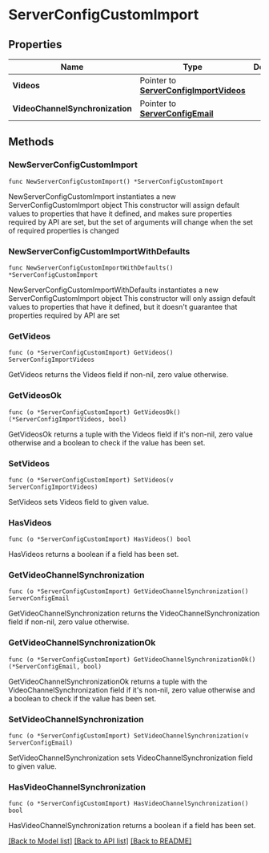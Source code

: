 # ServerConfigCustomImport

## Properties

Name | Type | Description | Notes
------------ | ------------- | ------------- | -------------
**Videos** | Pointer to [**ServerConfigImportVideos**](ServerConfigImportVideos.md) |  | [optional] 
**VideoChannelSynchronization** | Pointer to [**ServerConfigEmail**](ServerConfigEmail.md) |  | [optional] 

## Methods

### NewServerConfigCustomImport

`func NewServerConfigCustomImport() *ServerConfigCustomImport`

NewServerConfigCustomImport instantiates a new ServerConfigCustomImport object
This constructor will assign default values to properties that have it defined,
and makes sure properties required by API are set, but the set of arguments
will change when the set of required properties is changed

### NewServerConfigCustomImportWithDefaults

`func NewServerConfigCustomImportWithDefaults() *ServerConfigCustomImport`

NewServerConfigCustomImportWithDefaults instantiates a new ServerConfigCustomImport object
This constructor will only assign default values to properties that have it defined,
but it doesn't guarantee that properties required by API are set

### GetVideos

`func (o *ServerConfigCustomImport) GetVideos() ServerConfigImportVideos`

GetVideos returns the Videos field if non-nil, zero value otherwise.

### GetVideosOk

`func (o *ServerConfigCustomImport) GetVideosOk() (*ServerConfigImportVideos, bool)`

GetVideosOk returns a tuple with the Videos field if it's non-nil, zero value otherwise
and a boolean to check if the value has been set.

### SetVideos

`func (o *ServerConfigCustomImport) SetVideos(v ServerConfigImportVideos)`

SetVideos sets Videos field to given value.

### HasVideos

`func (o *ServerConfigCustomImport) HasVideos() bool`

HasVideos returns a boolean if a field has been set.

### GetVideoChannelSynchronization

`func (o *ServerConfigCustomImport) GetVideoChannelSynchronization() ServerConfigEmail`

GetVideoChannelSynchronization returns the VideoChannelSynchronization field if non-nil, zero value otherwise.

### GetVideoChannelSynchronizationOk

`func (o *ServerConfigCustomImport) GetVideoChannelSynchronizationOk() (*ServerConfigEmail, bool)`

GetVideoChannelSynchronizationOk returns a tuple with the VideoChannelSynchronization field if it's non-nil, zero value otherwise
and a boolean to check if the value has been set.

### SetVideoChannelSynchronization

`func (o *ServerConfigCustomImport) SetVideoChannelSynchronization(v ServerConfigEmail)`

SetVideoChannelSynchronization sets VideoChannelSynchronization field to given value.

### HasVideoChannelSynchronization

`func (o *ServerConfigCustomImport) HasVideoChannelSynchronization() bool`

HasVideoChannelSynchronization returns a boolean if a field has been set.


[[Back to Model list]](../README.md#documentation-for-models) [[Back to API list]](../README.md#documentation-for-api-endpoints) [[Back to README]](../README.md)


